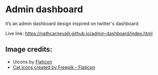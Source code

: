 # Admin dashboard

<p>it’s an admin dashboard design inspired on twitter's dashboard</p>

Live link: <a>https://nathcarnevalli.github.io/admin-dashboard/index.html</a>

<h2>Image credits:</h2>

<ul>
  <li>Uicons by <a href="https://www.flaticon.com/uicons">Flaticon</a></li>
  <li><a href="https://www.flaticon.com/free-icons/cat" title="cat icons">Cat icons created by Freepik - Flaticon</a></li>
</ul>
